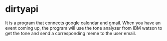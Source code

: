# dirtyapi

It is a program that connects google calendar and gmail. When you have an event coming up, the program will use the tone analyzer from IBM watson to get the tone and send a corresponding meme to the user email.
